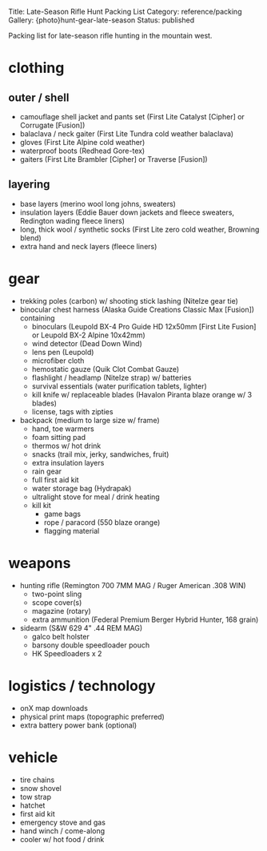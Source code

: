 Title: Late-Season Rifle Hunt Packing List
Category: reference/packing
Gallery: {photo}hunt-gear-late-season
Status: published 

<!-- TODO update for 2020 season -->

Packing list for late-season rifle hunting in the mountain west.

# clothing

## outer / shell
- camouflage shell jacket and pants set (First Lite Catalyst [Cipher] or Corrugate [Fusion])
- balaclava / neck gaiter (First Lite Tundra cold weather balaclava)
- gloves (First Lite Alpine cold weather)
- waterproof boots (Redhead Gore-tex)
- gaiters (First Lite Brambler [Cipher] or Traverse [Fusion])
  
## layering  
- base layers (merino wool long johns, sweaters)
- insulation layers (Eddie Bauer down jackets and fleece sweaters, Redington wading fleece liners)
- long, thick wool / synthetic socks (First Lite zero cold weather, Browning blend)
- extra hand and neck layers (fleece liners) 

# gear 
- trekking poles (carbon) w/ shooting stick lashing (NiteIze gear tie)
- binocular chest harness (Alaska Guide Creations Classic Max [Fusion]) containing
    - binoculars (Leupold BX-4 Pro Guide HD 12x50mm [First Lite Fusion] or Leupold BX-2 Alpine 10x42mm) 
    - wind detector (Dead Down Wind)
    - lens pen (Leupold)
    - microfiber cloth
    - hemostatic gauze (Quik Clot Combat Gauze)
    - flashlight / headlamp (NiteIze strap) w/ batteries
    - survival essentials (water purification tablets, lighter)
    - kill knife w/ replaceable blades (Havalon Piranta blaze orange w/ 3 blades)
    - license, tags with zipties 
- backpack (medium to large size w/ frame)
    - hand, toe warmers
    - foam sitting pad 
    - thermos w/ hot drink
    - snacks (trail mix, jerky, sandwiches, fruit)
    - extra insulation layers
    - rain gear
    - full first aid kit
    - water storage bag (Hydrapak)
    - ultralight stove for meal / drink heating 
    - kill kit
        - game bags 
        - rope / paracord (550 blaze orange)
        - flagging material
        
# weapons
- hunting rifle (Remington 700 7MM MAG / Ruger American .308 WIN)
    - two-point sling
    - scope cover(s)
    - magazine (rotary) 
    - extra ammunition (Federal Premium Berger Hybrid Hunter, 168 grain)
- sidearm (S&W 629 4" .44 REM MAG)
    - galco belt holster
    - barsony double speedloader pouch
    - HK Speedloaders x 2

# logistics / technology
- onX map downloads
- physical print maps (topographic preferred)
- extra battery power bank (optional)

# vehicle 
- tire chains
- snow shovel
- tow strap
- hatchet
- first aid kit
- emergency stove and gas 
- hand winch / come-along
- cooler w/ hot food / drink
